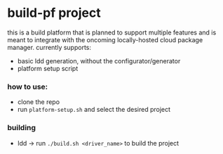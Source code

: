 # build-pf project

this is a build platform that is planned to support multiple features and is meant to integrate with the oncoming locally-hosted cloud package manager. currently supports:
* basic ldd generation, without the configurator/generator
* platform setup script

### how to use:

* clone the repo
* run `platform-setup.sh` and select the desired project

### building

* ldd -> run `./build.sh <driver_name>` to build the project

